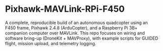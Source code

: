 # Pixhawk-MAVLink-RPi-F450
A complete, reproducible build of an autonomous quadcopter using an F450 frame, Pixhawk 2.4.8 (ArduCopter), and a Raspberry Pi 3B+ companion computer over MAVLink. This repo focuses on wiring and software bring-up (DroneKit + MAVProxy), with example scripts for GUIDED flight, mission upload, and telemetry logging.
